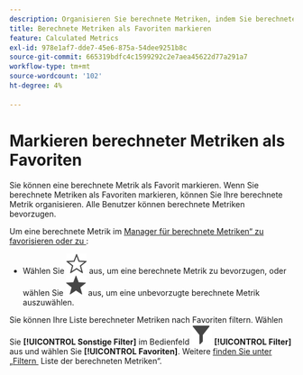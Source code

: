 ```yaml
---
description: Organisieren Sie berechnete Metriken, indem Sie berechnete Metriken als Favoriten markieren.
title: Berechnete Metriken als Favoriten markieren
feature: Calculated Metrics
exl-id: 978e1af7-dde7-45e6-875a-54dee9251b8c
source-git-commit: 665319bdfc4c1599292c2e7aea45622d77a291a7
workflow-type: tm+mt
source-wordcount: '102'
ht-degree: 4%

---
```


# Markieren berechneter Metriken als Favoriten

Sie können eine berechnete Metrik als Favorit markieren. Wenn Sie berechnete Metriken als Favoriten markieren, können Sie Ihre berechnete Metrik organisieren. Alle Benutzer können berechnete Metriken bevorzugen.

Um eine berechnete Metrik im [Manager für berechnete Metriken“ zu favorisieren oder zu &#x200B;](cm-manager.md):

* Wählen Sie ![StarOutline](/help/assets/icons/StarOutline.svg) aus, um eine berechnete Metrik zu bevorzugen, oder wählen Sie ![Star](/help/assets/icons/Star.svg) aus, um eine unbevorzugte berechnete Metrik auszuwählen.

Sie können Ihre Liste berechneter Metriken nach Favoriten filtern. Wählen Sie **[!UICONTROL Sonstige Filter]** im Bedienfeld ![Filter](/help/assets/icons/Filter.svg) **[!UICONTROL Filter]** aus und wählen Sie **[!UICONTROL Favoriten]**. Weitere [&#x200B; finden Sie unter „Filtern &#x200B;](cm-filter.md) Liste der berechneten Metriken“.
